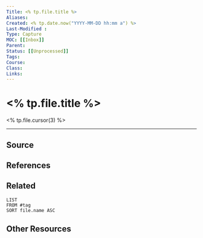 ```yaml
---
Title: <% tp.file.title %>
Aliases:
Created: <% tp.date.now("YYYY-MM-DD hh:mm a") %>
Last-Modified :  
Type: Capture
MOC: [[Inbox]]
Parent:
Status: [[Unprocessed]]
Tags: 
Course: 
Class: 
Links: 
---
```


# <% tp.file.title %>
<% tp.file.cursor(3) %> 

---

## Source


## References


## Related

```dataview
LIST
FROM #tag
SORT file.name ASC
```

## Other Resources

